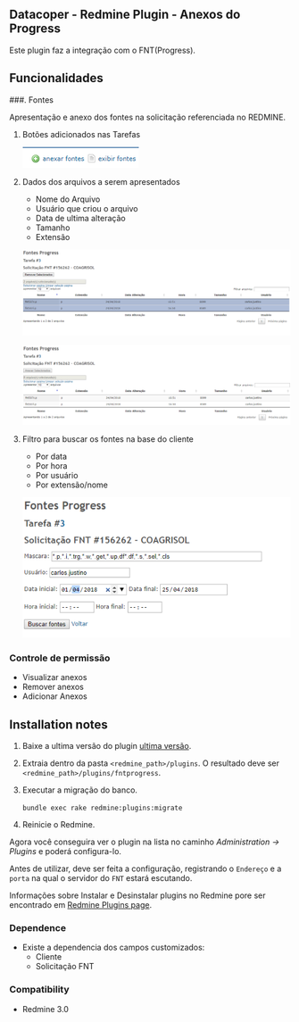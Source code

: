## Datacoper - Redmine Plugin - Anexos do Progress

Este plugin faz a integração com o FNT(Progress).

## Funcionalidades

###. Fontes

Apresentação e anexo dos fontes na solicitação referenciada no REDMINE.

1. Botões adicionados nas Tarefas
 
    ![botoes](img/botoes_issue.png)

2. Dados dos arquivos a serem apresentados
    - Nome do Arquivo
    - Usuário que criou o arquivo
    - Data de ultima alteração
    - Tamanho
    - Extensão

    ![lista de arquivos](img/tela_remove.png)

    ![adicao de arquivos](img/tela_add.png)


3. Filtro para buscar os fontes na base do cliente
   - Por data
   - Por hora
   - Por usuário
   - Por extensão/nome

    ![Filtros](img/tela_filter.png)

### Controle de permissão

- Visualizar anexos
- Remover anexos
- Adicionar Anexos

## Installation notes

1. Baixe a ultima versão do plugin [ultima versão](https://carlosjustino.github.io/redmine-fntprogress/releases/latest).
2. Extraia dentro da pasta `<redmine_path>/plugins`. O resultado deve ser `<redmine_path>/plugins/fntprogress`.
3. Executar a migração do banco.
   
   `bundle exec rake redmine:plugins:migrate`
   
4. Reinicie o Redmine.


Agora você conseguira ver o plugin na lista no caminho _Administration -> Plugins_ e poderá configura-lo.

Antes de utilizar, deve ser feita a configuração, registrando o `Endereço` e a `porta` na qual o servidor do `FNT` estará escutando.

Informações sobre Instalar e Desinstalar plugins no Redmine pore ser encontrado em [Redmine Plugins page](http://www.redmine.org/projects/redmine/wiki/Plugins).

### Dependence

- Existe a dependencia dos campos customizados:
    - Cliente
    - Solicitação FNT

### Compatibility

- Redmine 3.0
